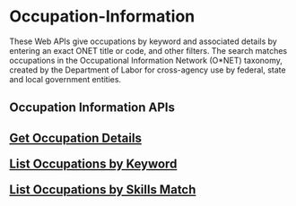 # Occupation-Information
These Web APIs give occupations by keyword and associated details by entering an exact ONET title or code, and other filters. The search matches occupations in the Occupational Information Network (O*NET) taxonomy, created by the Department of Labor for cross-agency use by federal, state and local government entities.

<h2>Occupation Information APIs<h2>

<a href="https://www.careeronestop.org/Developers/WebAPI/Occupation/get-occupation-details.aspx">Get Occupation Details</a>

<a href="https://www.careeronestop.org/Developers/WebAPI/Occupation/list-occupations-by-keyword.aspx"> List Occupations by Keyword</a>

<a href="https://www.careeronestop.org/Developers/WebAPI/Occupation/list-occupations-skills-match.aspx"> List Occupations by Skills Match</a>
